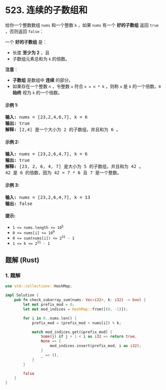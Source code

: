 # 523. 连续的子数组和
给你一个整数数组 `nums` 和一个整数 `k` ，如果 `nums` 有一个 **好的子数组** 返回 `true` ，否则返回 `false`：

一个 **好的子数组** 是：
* 长度 **至少为 2** ，且
* 子数组元素总和为 `k` 的倍数。

**注意**：
* **子数组** 是数组中 **连续** 的部分。
* 如果存在一个整数 `n` ，令整数 `x` 符合 `x = n * k` ，则称 `x` 是 `k` 的一个倍数。`0` **始终** 视为 `k` 的一个倍数。

#### 示例 1:
<pre>
<strong>输入:</strong> nums = [23,2,4,6,7], k = 6
<strong>输出:</strong> true
<strong>解释:</strong> [2,4] 是一个大小为 2 的子数组，并且和为 6 。
</pre>

#### 示例 2:
<pre>
<strong>输入:</strong> nums = [23,2,6,4,7], k = 6
<strong>输出:</strong> true
<strong>解释:</strong> [23, 2, 6, 4, 7] 是大小为 5 的子数组，并且和为 42 。
42 是 6 的倍数，因为 42 = 7 * 6 且 7 是一个整数。
</pre>

#### 示例 3:
<pre>
<strong>输入:</strong> nums = [23,2,6,4,7], k = 13
<strong>输出:</strong> false
</pre>

#### 提示:
* <code>1 <= nums.length <= 10<sup>5</sup></code>
* <code>0 <= nums[i] <= 10<sup>9</sup></code>
* <code>0 <= sum(nums[i]) <= 2<sup>31</sup> - 1</code>
* <code>1 <= k <= 2<sup>31</sup> - 1</code>

## 题解 (Rust)

### 1. 题解
```Rust
use std::collections::HashMap;

impl Solution {
    pub fn check_subarray_sum(nums: Vec<i32>, k: i32) -> bool {
        let mut prefix_mod = 0;
        let mut mod_indices = HashMap::from([(0, -1)]);

        for i in 0..nums.len() {
            prefix_mod = (prefix_mod + nums[i]) % k;

            match mod_indices.get(&prefix_mod) {
                Some(j) if j + 1 < i as i32 => return true,
                None => {
                    mod_indices.insert(prefix_mod, i as i32);
                }
                _ => (),
            }
        }

        false
    }
}
```
